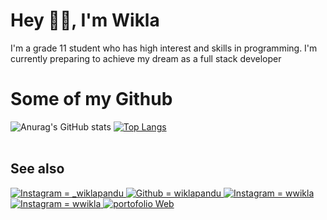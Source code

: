 # Hey 👋🏻, I'm Wikla
I'm a grade 11 student who has high interest and skills in programming. I'm currently preparing to achieve my dream as a full stack developer
# Some of my Github
![Anurag's GitHub stats](https://github-readme-stats.vercel.app/api?username=wiklapandu&show_icons=true&theme=gotham)
[![Top Langs](https://github-readme-stats.vercel.app/api/top-langs/?username=wiklapandu&layout=compact&theme=gotham)](https://github.com/wiklapandu/github-readme-stats)
<br><br>

## See also

<a href="https://www.instagram.com/_wiklapanduu">
    <img alt="Instagram = _wiklapandu" src="https://img.shields.io/badge/wiklapandu-258F76?logo=instagram&logoColor=white&style=flat">
</a>
<a href="https://github.com/wiklapandu">
    <img alt="Github = wiklapandu" src="https://img.shields.io/badge/wiklapandu-gray?logo=github&style=flat">
</a>
<a href="https://www.instagram.com/wwwikla/">
    <img alt="Instagram = wwikla" src="https://img.shields.io/badge/wwwikla-258F76?logo=instagram&logoColor=white&style=flat">
</a>
<a href="https://www.instagram.com/wwwikla/">
    <img alt="Instagram = wwikla" src="https://img.shields.io/badge/wiklapandu-blue?logo=twitter&logoColor=white&style=flat">
</a>
<a href="https://wiklapandu.github.io/portofolio/">
    <img alt="portofolio Web" src="https://img.shields.io/badge/portofolio-web-blue">
</a>